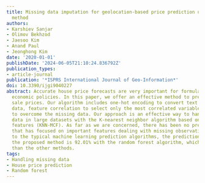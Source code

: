 ```yaml
---
title: Missing data imputation for geolocation-based price prediction using KNN-MCF
  method
authors:
- Karshiev Sanjar
- Olimov Bekhzod
- Jaesoo Kim
- Anand Paul
- Jeonghong Kim
date: '2020-01-01'
publishDate: '2024-06-05T21:10:24.836792Z'
publication_types:
- article-journal
publication: '*ISPRS International Journal of Geo-Information*'
doi: 10.3390/ijgi9040227
abstract: Accurate house price forecasts are very important for formulating national
  economic policies. In this paper, we offer an effective method to predict houses'
  sale prices. Our algorithm includes one-hot encoding to convert text data into numeric
  data, feature correlation to select only the most correlated variables, and a technique
  to overcome the missing data. Our approach is an effective way to handle missing
  data in large datasets with the K-nearest neighbor algorithm based on the most correlated
  features (KNN-MCF). As far as we are concerned, there has been no previous research
  that has focused on important features dealing with missing observations. Compared
  to the typical machine learning prediction algorithms, the prediction accuracy of
  the proposed method is 92.01% with the random forest algorithm, which is more efficient
  than the other methods.
tags:
- Handling missing data
- House price prediction
- Random forest
---
```

